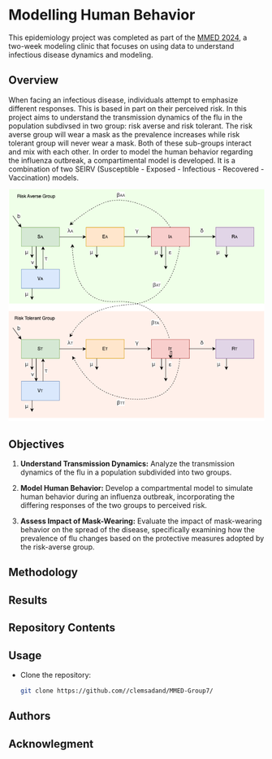 # Modelling Human Behavior

This epidemiology project was completed as part of the [MMED 2024](https://www.ici3d.org/MMED), 
a two-week modeling clinic that focuses on using data to understand infectious disease dynamics
and modeling.

## Overview

When facing an infectious disease, individuals attempt to emphasize different responses. 
This is based in part on their perceived risk. In this project aims to understand the 
transmission dynamics of the flu in the population subdivsed in two group: risk averse 
and risk tolerant. The risk averse group will wear a mask as the prevalence increases 
while risk tolerant group will never wear a mask. Both of these sub-groups interact 
and mix with each other. In order to model the human behavior regarding the influenza 
outbreak, a compartimental model is developed. It is a combination of two SEIRV 
(Susceptible - Exposed - Infectious - Recovered - Vaccination) models.

![Combined SEIRV model](influenza-semi-final.drawio.png)

## Objectives

1. **Understand Transmission Dynamics:** Analyze the transmission dynamics of the
flu in a population subdivided into two groups.

2. **Model Human Behavior:** Develop a compartmental model to simulate human behavior
 during an influenza outbreak, incorporating the differing responses of the two groups
 to perceived risk.

3. **Assess Impact of Mask-Wearing:** Evaluate the impact of mask-wearing behavior on
the spread of the disease, specifically examining how the prevalence of flu changes
based on the protective measures adopted by the risk-averse group.

## Methodology

## Results

## Repository Contents

## Usage

- Clone the repository:
   ```bash
   git clone https://github.com//clemsadand/MMED-Group7/

## Authors

## Acknowlegment



